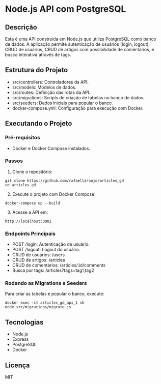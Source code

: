 # Node.js API com PostgreSQL

## Descrição
Esta é uma API construída em Node.js que utiliza PostgreSQL como banco de dados. A aplicação permite autenticação de usuários (login, logout), CRUD de usuários, CRUD de artigos com possibilidade de comentários, e busca interativa através de tags.

## Estrutura do Projeto
- src/controllers: Controladores da API.
- src/models: Modelos de dados.
- src/routes: Definição das rotas da API.
- src/migrations: Scripts de criação de tabelas no banco de dados.
- src/seeders: Dados iniciais para popular o banco.
- docker-compose.yml: Configuração para execução com Docker.

## Executando o Projeto
### Pré-requisitos
- Docker e Docker Compose instalados.

### Passos
1. Clone o repositório:
```
git clone https://github.com/rafaellaranjo/articles_gd
cd articles_gd
```
2. Execute o projeto com Docker Compose:
```
docker-compose up --build
```
3. Acesse a API em:
```
http://localhost:3001
```

### Endpoints Principais
- POST /login: Autenticação de usuário.
- POST /logout: Logout do usuário.
- CRUD de usuários: /users
- CRUD de artigos: /articles
- CRUD de comentários: /articles/:id/comments
- Busca por tags: /articles?tags=tag1,tag2

### Rodando as Migrations e Seeders
Para criar as tabelas e popular o banco, execute:
```
docker exec -it articles_gd_api_1 sh
node src/migrations/migrate.js
```

## Tecnologias
- Node.js
- Express
- PostgreSQL
- Docker

## Licença
MIT
